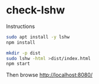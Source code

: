 # check-lshw

Instructions

```bash
sudo apt install -y lshw
npm install

mkdir -p dist
sudo lshw -html >dist/index.html
npm start
```

Then browse <http://localhost:8080/>

<!-- EOF -->

